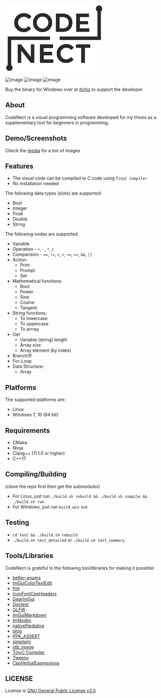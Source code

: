 ![image](https://raw.githubusercontent.com/flamendless/CodeNect-VPS/main/media/logo.png)

![image](https://img.shields.io/badge/C%2B%2B-00599C?style=for-the-badge&logo=c%2B%2B&logoColor=white)
![image](https://img.shields.io/badge/Windows-0078D6?style=for-the-badge&logo=windows&logoColor=white)
![image](https://img.shields.io/badge/Linux-FCC624?style=for-the-badge&logo=linux&logoColor=black)

Buy the binary for Windows over at [itchio](https://flamendless.itch.io/codenect)
to support the developer

## About
CodeNect is a visual programming software developed for my thesis as a supplementary
tool for beginners in programming.

## Demo/Screenshots
Check the [media](https://github.com/flamendless/CodeNect-VPS/tree/main/media) for a ton of images

## Features
* The visual code can be compiled to *C* code using `TinyC Compiler`
* No installation needed

The following data types (slots) are supported:
* Bool
* Integer
* Float
* Double
* String

The following nodes are supported:
* Variable
* Operation - `+`, `-`, `*`, `/`
* Comparision - `==`, `!=`, `<`, `>`, `<=`, `>=`, `&&`, `||`
* Action:
	* Print
	* Prompt
	* Set
* Mathematical functions:
	* Root
	* Power
	* Sine
	* Cosine
	* Tangent
* String functions: 
	* To lowercase
	* To uppercase
	* To arrray
* Get
	* Variable (string) length
	* Array size
	* Array element (by index)
* Branch/If
* For-Loop
* Data Structure:
	* Array

## Platforms
The supported platforms are:
* Linux
* Windows 7, 10 (64 bit)

## Requirements
* CMake
* Ninja
* Clang++ (11.1.0 or higher)
* C++17

## Compiling/Building
(clone the repo first then get the submodules)
* For Linux, just run `./build.sh rebuild && ./build.sh compile && ./build.sh run`
* For Windows, just run `build_win.bat`

## Testing
* `cd test && ./build.sh rebuild`
* `./build.sh test_detailed` or `./build.sh test_summary`

## Tools/Libraries
CodeNect is grateful to the following tool/libraries for making it possible:
* [better-enums](https://github.com/aantron/better-enums)
* [ImGuiColorTextEdit](https://github.com/BalazsJako/ImGuiColorTextEdit)
* [fmt](https://github.com/fmtlib/fmt)
* [IconFontCppHeaders](https://github.com/juliettef/IconFontCppHeaders)
* [DearImGui](https://github.com/ocornut/imgui)
* [Doctest](https://github.com/onqtam/doctest)
* [GLFW](https://www.glfw.org/)
* [ImGuiMarkdown](https://github.com/juliettef/imgui_markdown)
* [ImNodes](https://github.com/rokups/ImNodes)
* [nativefiledialog](https://github.com/mlabbe/nativefiledialog/)
* [plog](https://github.com/SergiusTheBest/plog)
* [PPK_ASSERT](https://github.com/gpakosz/PPK_ASSERT)
* [simpleini](https://github.com/brofield/simpleini/)
* [stb_image](https://github.com/nothings/stb/blob/master/stb_image.h)
* [TinyC Compiler](https://bellard.org/tcc)
* [Tweeny](https://github.com/mobius3/tweeny)
* [CppVerbalExpressions](https://github.com/VerbalExpressions/CppVerbalExpressions/)

## LICENSE
License is [GNU General Public License v3.0](https://github.com/flamendless/CodeNect-VPS/blob/main/LICENSE)

